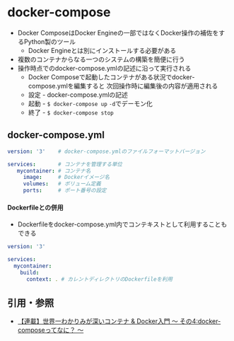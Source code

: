 # docker-compose
- Docker ComposeはDocker Engineの一部ではなくDocker操作の補佐をするPython製のツール
  - Docker Engineとは別にインストールする必要がある
- 複数のコンテナからなる一つのシステムの構築を簡便に行う
- 操作時点でのdocker-compose.ymlの記述に沿って実行される
  - Docker Composeで起動したコンテナがある状況でdocker-compose.ymlを編集すると
    次回操作時に編集後の内容が適用される
  - 設定 - docker-compose.ymlの記述
  - 起動 - `$ docker-compose up` `-d`でデーモン化
  - 終了 - `$ docker-compose stop`


## docker-compose.yml
```yml
version: '3'    # docker-compose.ymlのファイルフォーマットバージョン

services:       # コンテナを管理する単位
   mycontainer: # コンテナ名
     image:     # Dockerイメージ名
     volumes:   # ボリューム定義
     ports:     # ポート番号の設定
```

#### Dockerfileとの併用
- Dockerfileをdocker-compose.yml内でコンテキストとして利用することもできる

```yml
version: '3'

services:
  mycontainer:
    build:
      context: . # カレントディレクトリのDockerfileを利用
```

## 引用・参照
- [【連載】世界一わかりみが深いコンテナ & Docker入門 〜 その4:docker-composeってなに？ 〜](https://tech-lab.sios.jp/archives/20051)
